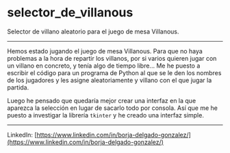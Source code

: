 # selector_de_villanous
Selector de villano aleatorio para el juego de mesa Villanous.

---

Hemos estado jugando el juego de mesa Villanous. Para que no haya problemas a la hora de repartir los villanos, por si varios quieren jugar con un villano en concreto, y tenía algo de tiempo libre... Me he puesto a escribir el código para un programa de Python al que se le den los nombres de los jugadores y les asigne aleatoriamente y villano con el que jugar la partida.

Luego he pensado que quedaría mejor crear una interfaz en la que aparezca la selección en lugar de sacarlo todo por consola. Así que me he puesto a investigar la librería `tkinter` y he creado una interfaz simple.

---

LinkedIn: [https://www.linkedin.com/in/borja-delgado-gonzalez/](https://www.linkedin.com/in/borja-delgado-gonzalez/)
